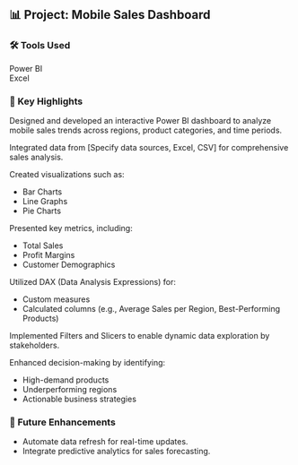 ## 📊 Project: Mobile Sales Dashboard  

### 🛠️ Tools Used  
Power BI  
Excel 

### 🚀 Key Highlights  
Designed and developed an interactive Power BI dashboard to analyze mobile sales trends across regions, product categories, and time periods.  

Integrated data from [Specify data sources, Excel, CSV] for comprehensive sales analysis.  

Created visualizations such as:  
- Bar Charts  
- Line Graphs  
- Pie Charts  

Presented key metrics, including:  
- Total Sales  
- Profit Margins  
- Customer Demographics  

Utilized DAX (Data Analysis Expressions) for:  
- Custom measures  
- Calculated columns (e.g., Average Sales per Region, Best-Performing Products)  

Implemented Filters and Slicers to enable dynamic data exploration by stakeholders.  

Enhanced decision-making by identifying:  
- High-demand products  
- Underperforming regions  
- Actionable business strategies  


### 📌 Future Enhancements  
- Automate data refresh for real-time updates.  
- Integrate predictive analytics for sales forecasting.  

